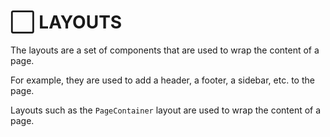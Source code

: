 # ⬜️ LAYOUTS

The layouts are a set of components that are used to wrap the content of a page.

For example, they are used to add a header, a footer, a sidebar, etc. to the page.

Layouts such as the `PageContainer` layout are used to wrap the content of a page.
